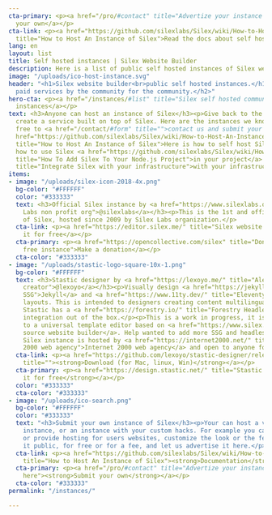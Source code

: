 ```yaml
---
cta-primary: <p><a href="/pro/#contact" title="Advertize your instance of Silex here">Submit
  your own</a></p>
cta-link: <p><a href="https://github.com/silexlabs/Silex/wiki/How-to-Host-An-Instance-of-Silex"
  title="How to Host An Instance of Silex">Read the docs about self hosting</a></p>
lang: en
layout: list
title: Self hosted instances | Silex Website Builder
description: Here is a list of public self hosted instances of Silex website builder
image: "/uploads/ico-host-instance.svg"
header: "<h1>Silex website builder<br>public self hosted instances.</h1><h2>Free or
  paid services by the community for the community.</h2>"
hero-cta: <p><a href="/instances/#list" title="Silex self hosted community instances">Community
  instances</a></p>
text: <h3>Anyone can host an instance of Silex</h3><p>Give back to the community or
  create a service built on top of Silex. Here are the instances we know about. Feel
  free to <a href="/contact/#form" title="">contact us and submit your own</a>.</p><p><a
  href="https://github.com/silexlabs/Silex/wiki/How-to-Host-An-Instance-of-Silex"
  title="How to Host An Instance of Silex">Here is how to self host Silex</a> and
  how to use Silex <a href="https://github.com/silexlabs/Silex/wiki/How-To-Add-Silex-To-Your-Node.js-Project"
  title="How To Add Silex To Your Node.js Project">in your project</a> or <a href="https://github.com/silexlabs/Silex/wiki/Integrate-Silex-with-your-infrastructure"
  title="Integrate Silex with your infrastructure">with your infrastructure</a>.</p>
items:
- image: "/uploads/silex-icon-2018-4x.png"
  bg-color: "#FFFFFF"
  color: "#333333"
  text: <h3>Official Silex instance by <a href="https://www.silexlabs.org/" title="Silex
    Labs non profit org">@silexlabs</a></h3><p>This is the 1st and official instance
    of Silex, hosted since 2009 by Silex Labs organization.</p>
  cta-link: <p><a href="https://editor.silex.me/" title="Silex website builder">Use
    it for free</a></p>
  cta-primary: <p><a href="https://opencollective.com/silex" title="Donate for Silex
    free instance">Make a donation</a></p>
  cta-color: "#333333"
- image: "/uploads/stastic-logo-square-10x-1.png"
  bg-color: "#FFFFFF"
  text: <h3>Stastic designer by <a href="https://lexoyo.me/" title="Alex Hoyau, Silex
    creator">@lexoyo</a></h3><p>Visually design <a href="https://jekyllrb.com/" title="Jekyll
    SSG">Jekyll</a> and <a href="https://www.11ty.dev/" title="Eleventy SSG">11ty</a>
    layouts. This is intended to designers creating content multilingual websites.
    Stastic has a <a href="https://forestry.io/" title="Forestry Headless CMS">Forestry</a>
    integration out of the box.</p><p>This is a work in progress, it is meant to evolve
    to a universal template editor based on <a href="https://www.silex.me">Silex open
    source website builder</a>. Help wanted to add more SSG and headless CMS.</p><p>This
    Silex instance is hosted by <a href="https://internet2000.net/" title="Internet
    2000 web agency">Internet 2000 web agency</a> and open to anyone for free.</p>
  cta-link: <p><a href="https://github.com/lexoyo/stastic-designer/releases/latest/"
    title=""><strong>Download (for Mac, linux, Win)</strong></a></p>
  cta-primary: <p><a href="https://design.stastic.net/" title="Stastic designer"><strong>Use
    it for free</strong></a></p>
  color: "#333333"
  cta-color: "#333333"
- image: "/uploads/ico-search.png"
  bg-color: "#FFFFFF"
  color: "#333333"
  text: "<h3>Submit your own instance of Silex</h3><p>Your can host a vanilla Silex
    instance, or an instance with your custom hacks. For example you can add components
    or provide hosting for users websites, customize the look or the feel ;)</p><p>Make
    it public, for free or for a fee, and let us advertise it here.</p>"
  cta-link: <p><a href="https://github.com/silexlabs/Silex/wiki/How-to-Host-An-Instance-of-Silex"
    title="How to Host An Instance of Silex"><strong>Documentation</strong></a></p>
  cta-primary: <p><a href="/pro/#contact" title="Advertize your instance of Silex
    here"><strong>Submit your own</strong></a></p>
  cta-color: "#333333"
permalink: "/instances/"

---
```

